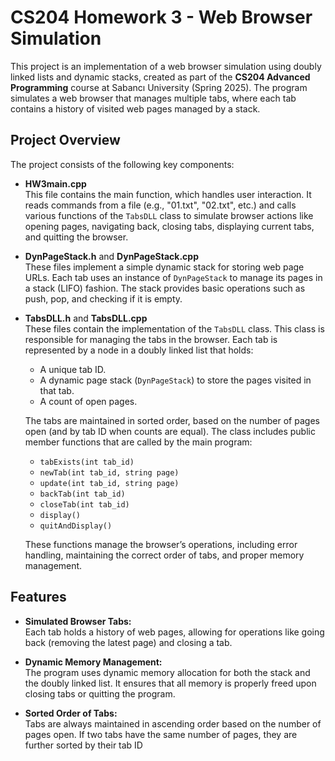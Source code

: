 # CS204 Homework 3 - Web Browser Simulation

This project is an implementation of a web browser simulation using doubly linked lists and dynamic stacks, created as part of the **CS204 Advanced Programming** course at Sabancı University (Spring 2025). The program simulates a web browser that manages multiple tabs, where each tab contains a history of visited web pages managed by a stack.

## Project Overview

The project consists of the following key components:

- **HW3main.cpp**  
  This file contains the main function, which handles user interaction. It reads commands from a file (e.g., "01.txt", "02.txt", etc.) and calls various functions of the `TabsDLL` class to simulate browser actions like opening pages, navigating back, closing tabs, displaying current tabs, and quitting the browser.

- **DynPageStack.h** and **DynPageStack.cpp**  
  These files implement a simple dynamic stack for storing web page URLs. Each tab uses an instance of `DynPageStack` to manage its pages in a stack (LIFO) fashion. The stack provides basic operations such as push, pop, and checking if it is empty.

- **TabsDLL.h** and **TabsDLL.cpp**  
  These files contain the implementation of the `TabsDLL` class. This class is responsible for managing the tabs in the browser. Each tab is represented by a node in a doubly linked list that holds:
  - A unique tab ID.
  - A dynamic page stack (`DynPageStack`) to store the pages visited in that tab.
  - A count of open pages.

  The tabs are maintained in sorted order, based on the number of pages open (and by tab ID when counts are equal). The class includes public member functions that are called by the main program:
  - `tabExists(int tab_id)`
  - `newTab(int tab_id, string page)`
  - `update(int tab_id, string page)`
  - `backTab(int tab_id)`
  - `closeTab(int tab_id)`
  - `display()`
  - `quitAndDisplay()`

  These functions manage the browser’s operations, including error handling, maintaining the correct order of tabs, and proper memory management.

## Features

- **Simulated Browser Tabs:**  
  Each tab holds a history of web pages, allowing for operations like going back (removing the latest page) and closing a tab.

- **Dynamic Memory Management:**  
  The program uses dynamic memory allocation for both the stack and the doubly linked list. It ensures that all memory is properly freed upon closing tabs or quitting the program.

- **Sorted Order of Tabs:**  
  Tabs are always maintained in ascending order based on the number of pages open. If two tabs have the same number of pages, they are further sorted by their tab ID
